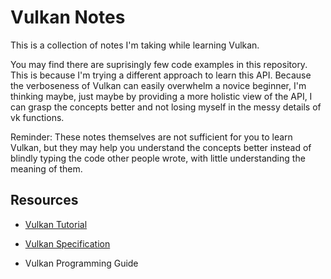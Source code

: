 # Vulkan Notes

This is a collection of notes I'm taking while learning Vulkan. 

You may find there are suprisingly few code examples in this repository. This is because I'm trying a different approach to learn this API. Because the verboseness of Vulkan can easily overwhelm a novice beginner, I'm thinking maybe, just maybe by providing a more holistic view of the API, I can grasp the concepts better and not losing myself in the messy details of vk functions.

Reminder: These notes themselves are not sufficient for you to learn Vulkan, but they may help you understand the concepts better instead of blindly typing the code other people wrote, with little understanding the meaning of them.


## Resources 

- [Vulkan Tutorial](https://vulkan-tutorial.com/)

- [Vulkan Specification](https://registry.khronos.org/vulkan/specs/1.3-extensions/html/vkspec.html)

- Vulkan Programming Guide